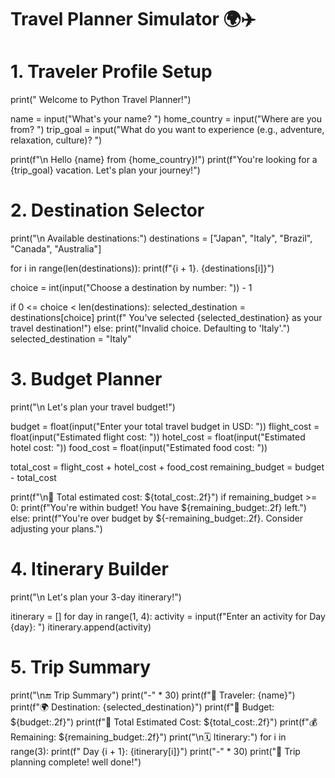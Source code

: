 # Travel Planner Simulator 🌍✈️

# 1. Traveler Profile Setup
print(" Welcome to Python Travel Planner!")

name = input("What's your name? ")
home_country = input("Where are you from? ")
trip_goal = input("What do you want to experience (e.g., adventure, relaxation, culture)? ")

print(f"\n Hello {name} from {home_country}!")
print(f"You're looking for a {trip_goal} vacation. Let's plan your journey!")

# 2. Destination Selector
print("\n Available destinations:")
destinations = ["Japan", "Italy", "Brazil", "Canada", "Australia"]

for i in range(len(destinations)):
    print(f"{i + 1}. {destinations[i]}")

choice = int(input("Choose a destination by number: ")) - 1

if 0 <= choice < len(destinations):
    selected_destination = destinations[choice]
    print(f" You've selected {selected_destination} as your travel destination!")
else:
    print("Invalid choice. Defaulting to 'Italy'.")
    selected_destination = "Italy"

# 3. Budget Planner
print("\n Let's plan your travel budget!")

budget = float(input("Enter your total travel budget in USD: "))
flight_cost = float(input("Estimated flight cost: "))
hotel_cost = float(input("Estimated hotel cost: "))
food_cost = float(input("Estimated food cost: "))

total_cost = flight_cost + hotel_cost + food_cost
remaining_budget = budget - total_cost

print(f"\n🧾 Total estimated cost: ${total_cost:.2f}")
if remaining_budget >= 0:
    print(f"You're within budget! You have ${remaining_budget:.2f} left.")
else:
    print(f"You're over budget by ${-remaining_budget:.2f}. Consider adjusting your plans.")

# 4. Itinerary Builder
print("\n Let's plan your 3-day itinerary!")

itinerary = []
for day in range(1, 4):
    activity = input(f"Enter an activity for Day {day}: ")
    itinerary.append(activity)

# 5. Trip Summary
print("\n🔚 Trip Summary")
print("-" * 30)
print(f"👤 Traveler: {name}")
print(f"🌍 Destination: {selected_destination}")
print(f"💸 Budget: ${budget:.2f}")
print(f"🧾 Total Estimated Cost: ${total_cost:.2f}")
print(f"💰 Remaining: ${remaining_budget:.2f}")
print("\n🗓️ Itinerary:")
for i in range(3):
    print(f"  Day {i + 1}: {itinerary[i]}")
print("-" * 30)
print("🎉 Trip planning complete! well done!")

